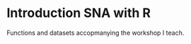 Introduction SNA with R
=======================

Functions and datasets accopmanying the workshop I teach.
